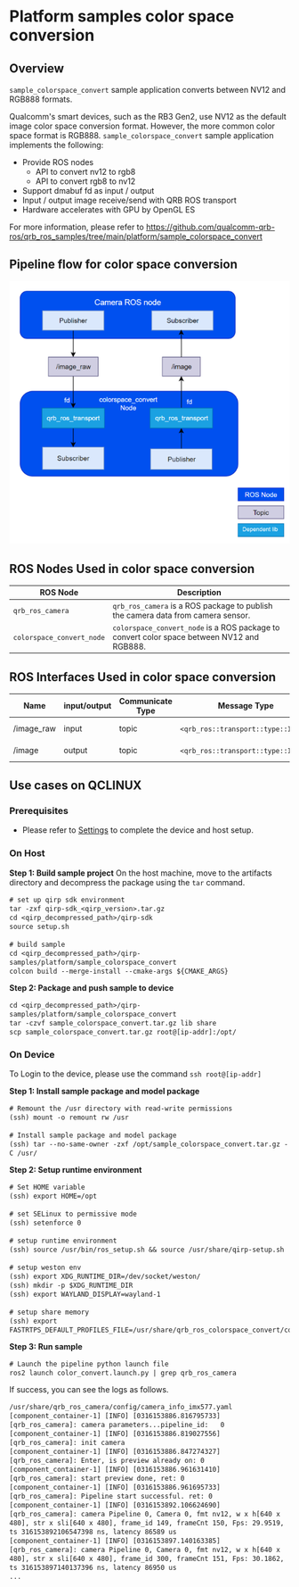 # Platform samples color space conversion

## Overview

`sample_colorspace_convert` sample application converts between NV12 and RGB888 formats.

Qualcomm's smart devices, such as the RB3 Gen2, use NV12 as the default image color space conversion format. However, the more common color space format is RGB888. `sample_colorspace_convert` sample application implements the following:

- Provide ROS nodes
  - API to convert nv12 to rgb8
  - API to convert rgb8 to nv12
- Support dmabuf fd as input / output
- Input / output image receive/send with QRB ROS transport
- Hardware accelerates with GPU by OpenGL ES

For more information, please refer to https://github.com/qualcomm-qrb-ros/qrb_ros_samples/tree/main/platform/sample_colorspace_convert



## Pipeline flow for color space conversion

![pipeline](./resource/pipeline.png)

## ROS Nodes Used in color space conversion

| ROS Node                  | Description                                                                                |
| ------------------------- | ------------------------------------------------------------------------------------------ |
| `qrb_ros_camera`          | `qrb_ros_camera` is a ROS package to publish the camera data from camera sensor.           |
| `colorspace_convert_node` | `colorspace_convert_node` is a ROS package to convert color space between NV12 and RGB888. |
## ROS Interfaces Used in color space conversion

| Name       | input/output | Communicate Type | Message Type                        | Description          |
| ---------- | ------------ | ---------------- | ----------------------------------- | -------------------- |
| /image_raw | input        | topic            | `<qrb_ros::transport::type::Image>` | NV12/RGB8 image data |
| /image     | output       | topic            | `<qrb_ros::transport::type::Image>` | NV12/RGB8 image data |


## Use cases on QCLINUX

### Prerequisites
- Please refer to [Settings](https://docs.qualcomm.com/bundle/publicresource/topics/80-70018-265/download-the-prebuilt-robotics-image_3_1.html?vproduct=1601111740013072&version=1.4&facet=Qualcomm%20Intelligent%20Robotics%20Product%20\(QIRP\)%20SDK) to complete the device and host setup.
### On Host
**Step 1: Build sample project**
On the host machine, move to the artifacts directory and decompress the package using the `tar` command.

```shell
# set up qirp sdk environment
tar -zxf qirp-sdk_<qirp_version>.tar.gz
cd <qirp_decompressed_path>/qirp-sdk
source setup.sh

# build sample
cd <qirp_decompressed_path>/qirp-samples/platform/sample_colorspace_convert
colcon build --merge-install --cmake-args ${CMAKE_ARGS}
```

**Step 2: Package and push sample to device**

```shell
cd <qirp_decompressed_path>/qirp-samples/platform/sample_colorspace_convert
tar -czvf sample_colorspace_convert.tar.gz lib share
scp sample_colorspace_convert.tar.gz root@[ip-addr]:/opt/
```

### On Device
To Login to the device, please use the command `ssh root@[ip-addr]`

**Step 1: Install sample package and model package**

```shell
# Remount the /usr directory with read-write permissions
(ssh) mount -o remount rw /usr

# Install sample package and model package
(ssh) tar --no-same-owner -zxf /opt/sample_colorspace_convert.tar.gz -C /usr/
```

**Step 2: Setup runtime environment**

```shell
# Set HOME variable
(ssh) export HOME=/opt

# set SELinux to permissive mode
(ssh) setenforce 0

# setup runtime environment
(ssh) source /usr/bin/ros_setup.sh && source /usr/share/qirp-setup.sh

# setup weston env
(ssh) export XDG_RUNTIME_DIR=/dev/socket/weston/
(ssh) mkdir -p $XDG_RUNTIME_DIR
(ssh) export WAYLAND_DISPLAY=wayland-1

# setup share memory
(ssh) export FASTRTPS_DEFAULT_PROFILES_FILE=/usr/share/qrb_ros_colorspace_convert/config/large_message_profile.xml
```

**Step 3: Run sample**

```shell
# Launch the pipeline python launch file
ros2 launch color_convert.launch.py | grep qrb_ros_camera
```

If success, you can see the logs as follows.
```shell
/usr/share/qrb_ros_camera/config/camera_info_imx577.yaml
[component_container-1] [INFO] [0316153886.816795733] [qrb_ros_camera]: camera parameters...pipeline_id:   0
[component_container-1] [INFO] [0316153886.819027556] [qrb_ros_camera]: init camera
[component_container-1] [INFO] [0316153886.847274327] [qrb_ros_camera]: Enter, is preview already on: 0
[component_container-1] [INFO] [0316153886.961631410] [qrb_ros_camera]: start preview done, ret: 0
[component_container-1] [INFO] [0316153886.961695733] [qrb_ros_camera]: Pipeline start successful. ret: 0
[component_container-1] [INFO] [0316153892.106624690] [qrb_ros_camera]: camera Pipeline 0, Camera 0, fmt nv12, w x h[640 x 480], str x sli[640 x 480], frame_id 149, frameCnt 150, Fps: 29.9519, ts 316153892106547398 ns, latency 86589 us
[component_container-1] [INFO] [0316153897.140163385] [qrb_ros_camera]: camera Pipeline 0, Camera 0, fmt nv12, w x h[640 x 480], str x sli[640 x 480], frame_id 300, frameCnt 151, Fps: 30.1862, ts 316153897140137396 ns, latency 86950 us
...
```
